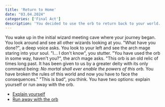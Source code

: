 ```yaml
---
title: 'Return to Home'
date: "03.04.2024"
categories: ['Final Act']
description: 'You decided to use the orb to return back to your world.'
---
```


You wake up in the initial wizard meeting cave where your journey began. You look around and see all
other wizards looking at you. "What have you done?", a deep voice asks. You look to your left and
see the arch mage staring into your soul. "I... I don't know", you stutter. "You have used the orb in
some way, haven't you?", the arch mage asks. "This orb is an old relic of times long past. It has
been given to us by a greater deity with its only command being: _No mortal shall ever enable the
powers of this orb._ You have broken the rules of this world and now you have to face the
consequences." "This is bad", you think. You have two options: explain yourself or run away with
the orb.

- [Explain yourself](final_act_mage_orb_explain)
- [Run away with the orb](final_act_mage_orb_run)
